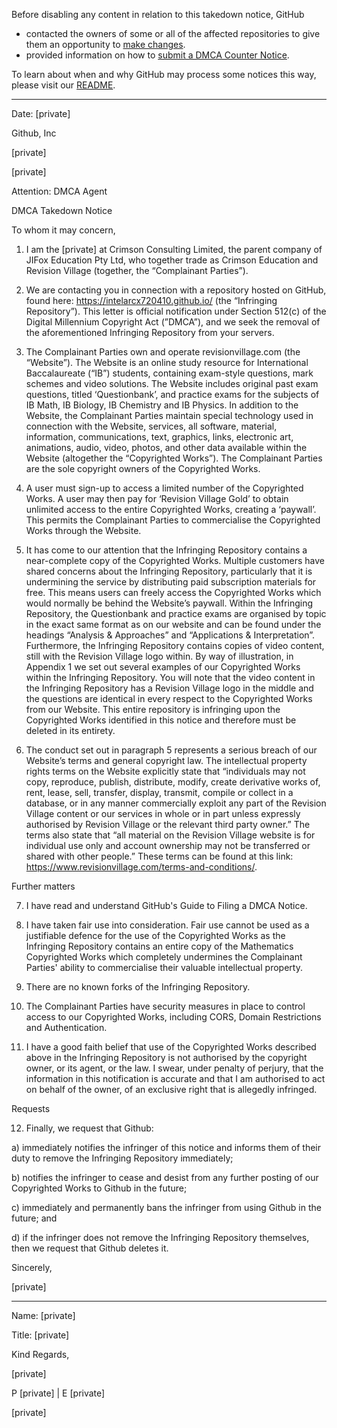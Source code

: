 Before disabling any content in relation to this takedown notice, GitHub
- contacted the owners of some or all of the affected repositories to give them an opportunity to [make changes](https://docs.github.com/en/github/site-policy/dmca-takedown-policy#a-how-does-this-actually-work).
- provided information on how to [submit a DMCA Counter Notice](https://docs.github.com/en/articles/guide-to-submitting-a-dmca-counter-notice).

To learn about when and why GitHub may process some notices this way, please visit our [README](https://github.com/github/dmca/blob/master/README.md#anatomy-of-a-takedown-notice).

---

Date: [private]
 

 

Github, Inc

[private]

[private]

Attention: DMCA Agent

 

DMCA Takedown Notice

 

To whom it may concern,




1. I am the [private] at Crimson Consulting Limited, the parent company of JIFox Education Pty Ltd, who together trade as Crimson Education and Revision Village (together, the “Complainant Parties”). 

2. We are contacting you in connection with a repository hosted on GitHub, found here: https://intelarcx720410.github.io/ (the “Infringing Repository”). This letter is official notification under Section 512(c) of the Digital Millennium Copyright Act (”DMCA”), and we seek the removal of the aforementioned Infringing Repository from your servers. 

3. The Complainant Parties own and operate revisionvillage.com (the “Website”). The Website is an online study resource for International Baccalaureate (“IB”) students, containing exam-style questions, mark schemes and video solutions. The Website includes original past exam questions, titled ‘Questionbank’, and practice exams for the subjects of IB Math, IB Biology, IB Chemistry and IB Physics. In addition to the Website, the Complainant Parties maintain special technology used in connection with the Website, services, all software, material, information, communications, text, graphics, links, electronic art, animations, audio, video, photos, and other data available within the Website (altogether the “Copyrighted Works”). The Complainant Parties are the sole copyright owners of the Copyrighted Works.

4. A user must sign-up to access a limited number of the Copyrighted Works. A user may then pay for ‘Revision Village Gold’ to obtain unlimited access to the entire Copyrighted Works, creating a ‘paywall’. This permits the Complainant Parties to commercialise the Copyrighted Works through the Website. 

5.  It has come to our attention that the Infringing Repository contains a near-complete copy of the Copyrighted Works. Multiple customers have shared concerns about the Infringing Repository, particularly that it is undermining the service by distributing paid subscription materials for free. This means users can freely access the Copyrighted Works which would normally be behind the Website’s paywall. Within the Infringing Repository, the Questionbank and practice exams are organised by topic in the exact same format as on our website and can be found under the headings “Analysis & Approaches” and “Applications & Interpretation”. Furthermore, the Infringing Repository contains copies of video content, still with the Revision Village logo within.  By way of illustration, in Appendix 1 we set out several examples of our Copyrighted Works within the Infringing Repository. You will note that the video content in the Infringing Repository has a Revision Village logo in the middle and the questions are identical in every respect to the Copyrighted Works from our Website. This entire repository is infringing upon the Copyrighted Works identified in this notice and therefore must be deleted in its entirety.

6. The conduct set out in paragraph 5 represents a serious breach of our Website’s terms and general copyright law. The intellectual property rights terms on the Website explicitly state that “individuals may not copy, reproduce, publish, distribute, modify, create derivative works of, rent, lease, sell, transfer, display, transmit, compile or collect in a database, or in any manner commercially exploit any part of the Revision Village content or our services in whole or in part unless expressly authorised by Revision Village or the relevant third party owner.” The terms also state that “all material on the Revision Village website is for individual use only and account ownership may not be transferred or shared with other people.” These terms can be found at this link: https://www.revisionvillage.com/terms-and-conditions/. 

Further matters

7. I have read and understand GitHub's Guide to Filing a DMCA Notice.

8.  I have taken fair use into consideration. Fair use cannot be used as a justifiable defence for the use of the Copyrighted Works as the Infringing Repository contains an entire copy of the Mathematics Copyrighted Works which completely undermines the Complainant Parties' ability to commercialise their valuable intellectual property.

9. There are no known forks of the Infringing Repository.

10. The Complainant Parties have security measures in place to control access to our Copyrighted Works, including CORS, Domain Restrictions and Authentication.

11.  I have a good faith belief that use of the Copyrighted Works described above in the Infringing Repository is not authorised by the copyright owner, or its agent, or the law. I swear, under penalty of perjury, that the information in this notification is accurate and that I am authorised to act on behalf of the owner, of an exclusive right that is allegedly infringed.

Requests

12.  Finally, we request that Github:

a) immediately notifies the infringer of this notice and informs them of their duty to remove the Infringing Repository immediately; 

b) notifies the infringer to cease and desist from any further posting of our Copyrighted Works to Github in the future;

c) immediately and permanently bans the infringer from using Github in the future; and

d) if the infringer does not remove the Infringing Repository themselves, then we request that Github deletes it. 

Sincerely,

[private]

___________________

Name: [private]

Title: [private]

Kind Regards,

[private]

P [private]   |   E  [private]

[private]
